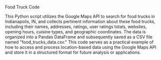 Food Truck Code

This Python script utilizes the Google Maps API to search for food trucks in Indianapolis, IN, and collects pertinent information about these food trucks, including their names, addresses, ratings, user ratings totals, websites, opening hours, cuisine types, and geographic coordinates. The data is organized into a Pandas DataFrame and subsequently saved as a CSV file named "food_trucks_data.csv." This code serves as a practical example of how to access and process location-based data using the Google Maps API and store it in a structured format for future analysis or applications.
